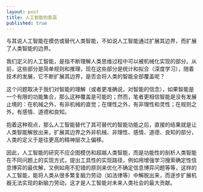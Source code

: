 ```yaml
---
layout: post
title: 人工智能的意涵
published: true
---
```


与其说人工智能在模仿或替代人类智能，不如说人工智能通过扩展其边界，而扩展了人类智能的边界。

我们定义的人工智能，是指不断理解人类思维过程中可以被机械化实现的部分。从前，这些部分是简单规则和推理，现在这些部分是统计和拟合（深度学习），随着技术的发展，它不断扩展其边界，是否会将人类的智能全部覆盖呢？

这个问题取决于我们对智能的理解（或者更准确说，对智能的信念），如果智能是一个有限的功能集合，那么这种覆盖是可能的；然而，笔者更相信智能是没有发展止境的：在机械之外，有非机械的直觉；在理性之外，有非理性和灵性；在规则之外，有感情、道德和良知。

抱着这种观点，那么人工智能替代了其可替代的智能功能之后，直接的结果就是让人类智能解放出来，扩展其边界之外非机械、非理性、感情、道德、良知的部分，人类的定义于是往更高的精神层次上偏移。

因此，人工智能的研究不应企图模仿和超越人类智能，而是功能性的剖析人类智能在不同问题上的实现方式，提出工具性的实现路径，例如用增强学习搜索确定性信息博弈的最优解，又例如用不犯错的原则来优化不确定信息博弈问题等等，这样的人工智能，能将人类从很多繁复脑力劳动（如法律等）中解脱出来，而逐步扩展机器无法实现的新脑力劳动，这才是人工智能对未来人类社会的最大贡献。
